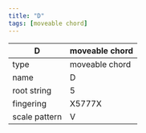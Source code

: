 ```yaml
---
title: "D"
tags: [moveable chord]
---
```


|D|moveable chord|
|---|---|
|type|moveable chord|
|name|D|
|root string|5|
|fingering|X5777X|
|scale pattern|V|
